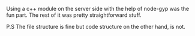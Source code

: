 Using a c++ module on the server side with the help of node-gyp was the fun part. The rest of it was pretty straightforward stuff.

P.S The file structure is fine but code structure on the other hand, is not.
